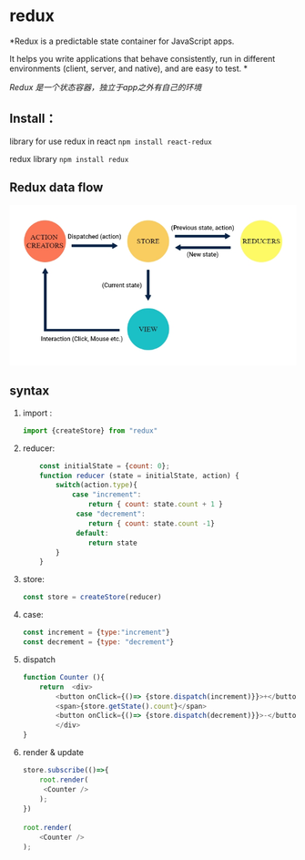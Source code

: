 # redux

*Redux is a predictable state container for JavaScript apps.

It helps you write applications that behave consistently, run in different environments (client, server, and native), and are easy to test. *

*Redux 是一个状态容器，独立于app之外有自己的环境*


## Install： 

library for use redux in react
`npm install react-redux`

redux library 
`npm install redux`


## Redux data flow 

![data-flow](Static/data-flow.jpeg)

## syntax 

1. import : 
	```js
	import {createStore} from "redux"

2. reducer: 
	```js 
		const initialState = {count: 0};
		function reducer (state = initialState, action) {
  			switch(action.type){
    			case "increment":
    			  	return { count: state.count + 1 }
   				 case "decrement":
    			  	return { count: state.count -1}
   				 default: 
      				return state
  			}
		}

3. store: 
	```js 
	const store = createStore(reducer)

4. case: 
	```js 
	const increment = {type:"increment"}
	const decrement = {type: "decrement"}
5. dispatch
	```js
	function Counter (){
  		return 	<div>
   			<button onClick={()=> {store.dispatch(increment)}}>+</button>
    		<span>{store.getState().count}</span>
    		<button onClick={()=> {store.dispatch(decrement)}}>-</button>
  			</div>
	}
6. render & update 
	```js
	store.subscribe(()=>{
  		root.render(
   		 <Counter />
 		);
	})

	root.render(
  		<Counter />
	);

